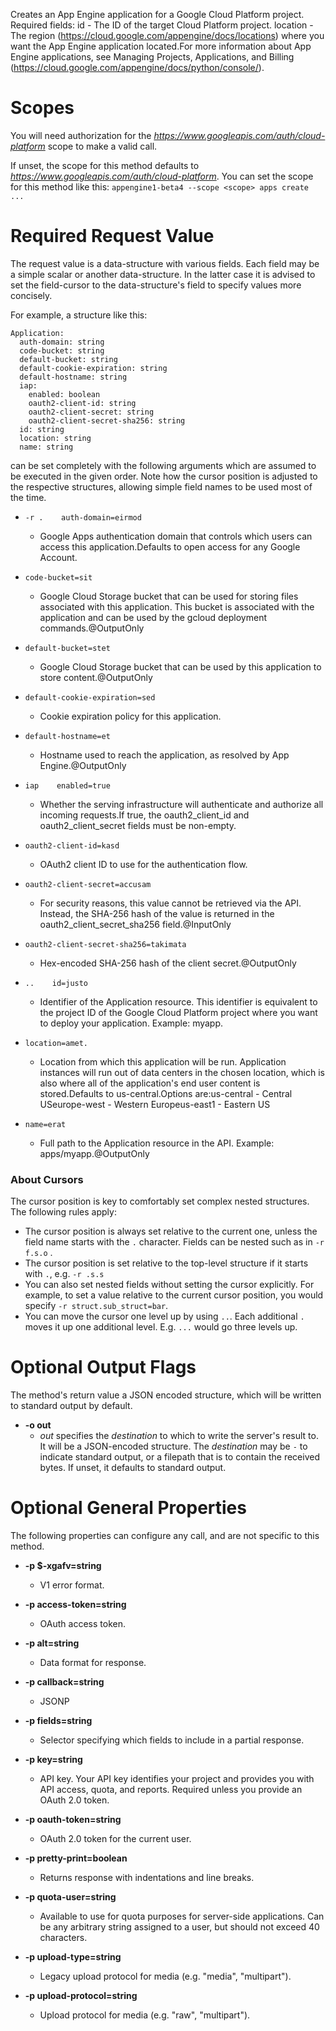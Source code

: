 Creates an App Engine application for a Google Cloud Platform project. Required fields:
id - The ID of the target Cloud Platform project.
location - The region (https://cloud.google.com/appengine/docs/locations) where you want the App Engine application located.For more information about App Engine applications, see Managing Projects, Applications, and Billing (https://cloud.google.com/appengine/docs/python/console/).
# Scopes

You will need authorization for the *https://www.googleapis.com/auth/cloud-platform* scope to make a valid call.

If unset, the scope for this method defaults to *https://www.googleapis.com/auth/cloud-platform*.
You can set the scope for this method like this: `appengine1-beta4 --scope <scope> apps create ...`
# Required Request Value

The request value is a data-structure with various fields. Each field may be a simple scalar or another data-structure.
In the latter case it is advised to set the field-cursor to the data-structure's field to specify values more concisely.

For example, a structure like this:
```
Application:
  auth-domain: string
  code-bucket: string
  default-bucket: string
  default-cookie-expiration: string
  default-hostname: string
  iap:
    enabled: boolean
    oauth2-client-id: string
    oauth2-client-secret: string
    oauth2-client-secret-sha256: string
  id: string
  location: string
  name: string

```

can be set completely with the following arguments which are assumed to be executed in the given order. Note how the cursor position is adjusted to the respective structures, allowing simple field names to be used most of the time.

* `-r .    auth-domain=eirmod`
    - Google Apps authentication domain that controls which users can access this application.Defaults to open access for any Google Account.
* `code-bucket=sit`
    - Google Cloud Storage bucket that can be used for storing files associated with this application. This bucket is associated with the application and can be used by the gcloud deployment commands.@OutputOnly
* `default-bucket=stet`
    - Google Cloud Storage bucket that can be used by this application to store content.@OutputOnly
* `default-cookie-expiration=sed`
    - Cookie expiration policy for this application.
* `default-hostname=et`
    - Hostname used to reach the application, as resolved by App Engine.@OutputOnly
* `iap    enabled=true`
    - Whether the serving infrastructure will authenticate and authorize all incoming requests.If true, the oauth2_client_id and oauth2_client_secret fields must be non-empty.
* `oauth2-client-id=kasd`
    - OAuth2 client ID to use for the authentication flow.
* `oauth2-client-secret=accusam`
    - For security reasons, this value cannot be retrieved via the API. Instead, the SHA-256 hash of the value is returned in the oauth2_client_secret_sha256 field.@InputOnly
* `oauth2-client-secret-sha256=takimata`
    - Hex-encoded SHA-256 hash of the client secret.@OutputOnly

* `..    id=justo`
    - Identifier of the Application resource. This identifier is equivalent to the project ID of the Google Cloud Platform project where you want to deploy your application. Example: myapp.
* `location=amet.`
    - Location from which this application will be run. Application instances will run out of data centers in the chosen location, which is also where all of the application&#39;s end user content is stored.Defaults to us-central.Options are:us-central - Central USeurope-west - Western Europeus-east1 - Eastern US
* `name=erat`
    - Full path to the Application resource in the API. Example: apps/myapp.@OutputOnly


### About Cursors

The cursor position is key to comfortably set complex nested structures. The following rules apply:

* The cursor position is always set relative to the current one, unless the field name starts with the `.` character. Fields can be nested such as in `-r f.s.o` .
* The cursor position is set relative to the top-level structure if it starts with `.`, e.g. `-r .s.s`
* You can also set nested fields without setting the cursor explicitly. For example, to set a value relative to the current cursor position, you would specify `-r struct.sub_struct=bar`.
* You can move the cursor one level up by using `..`. Each additional `.` moves it up one additional level. E.g. `...` would go three levels up.


# Optional Output Flags

The method's return value a JSON encoded structure, which will be written to standard output by default.

* **-o out**
    - *out* specifies the *destination* to which to write the server's result to.
      It will be a JSON-encoded structure.
      The *destination* may be `-` to indicate standard output, or a filepath that is to contain the received bytes.
      If unset, it defaults to standard output.
# Optional General Properties

The following properties can configure any call, and are not specific to this method.

* **-p $-xgafv=string**
    - V1 error format.

* **-p access-token=string**
    - OAuth access token.

* **-p alt=string**
    - Data format for response.

* **-p callback=string**
    - JSONP

* **-p fields=string**
    - Selector specifying which fields to include in a partial response.

* **-p key=string**
    - API key. Your API key identifies your project and provides you with API access, quota, and reports. Required unless you provide an OAuth 2.0 token.

* **-p oauth-token=string**
    - OAuth 2.0 token for the current user.

* **-p pretty-print=boolean**
    - Returns response with indentations and line breaks.

* **-p quota-user=string**
    - Available to use for quota purposes for server-side applications. Can be any arbitrary string assigned to a user, but should not exceed 40 characters.

* **-p upload-type=string**
    - Legacy upload protocol for media (e.g. &#34;media&#34;, &#34;multipart&#34;).

* **-p upload-protocol=string**
    - Upload protocol for media (e.g. &#34;raw&#34;, &#34;multipart&#34;).
